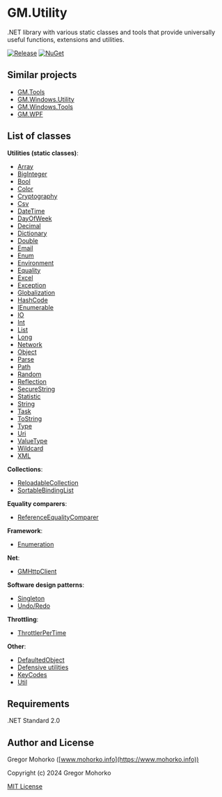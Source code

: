 # GM.Utility
.NET library with various static classes and tools that provide universally useful functions, extensions and utilities.

[![Release](https://img.shields.io/github/release/GregaMohorko/GM.Utility.svg?style=flat-square)](https://github.com/GregaMohorko/GM.Utility/releases/latest)
[![NuGet](https://img.shields.io/nuget/v/GM.Utility.svg?style=flat-square)](https://www.nuget.org/packages/GM.Utility)

## Similar projects
- [GM.Tools](https://github.com/GregaMohorko/GM.Tools)
- [GM.Windows.Utility](https://github.com/GregaMohorko/GM.Windows.Utility)
- [GM.Windows.Tools](https://github.com/GregaMohorko/GM.Windows.Tools)
- [GM.WPF](https://github.com/GregaMohorko/GM.WPF)

## List of classes

**Utilities (static classes)**:
- [Array](src/GM.Utility/GM.Utility/ArrayUtility.cs)
- [BigInteger](src/GM.Utility/GM.Utility/BigIntegerUtility.cs)
- [Bool](src/GM.Utility/GM.Utility/BoolUtility.cs)
- [Color](src/GM.Utility/GM.Utility/ColorUtility.cs)
- [Cryptography](src/GM.Utility/GM.Utility/CryptographyUtility.cs)
- [Csv](src/GM.Utility/GM.Utility/CsvUtility.cs)
- [DateTime](src/GM.Utility/GM.Utility/DateTimeUtility.cs)
- [DayOfWeek](src/GM.Utility/GM.Utility/DayOfWeekUtility.cs)
- [Decimal](src/GM.Utility/GM.Utility/DecimalUtility.cs)
- [Dictionary](src/GM.Utility/GM.Utility/DictionaryUtility.cs)
- [Double](src/GM.Utility/GM.Utility/DoubleUtility.cs)
- [Email](src/GM.Utility/GM.Utility/EmailUtility.cs)
- [Enum](src/GM.Utility/GM.Utility/EnumUtility.cs)
- [Environment](src/GM.Utility/GM.Utility/EnvironmentUtility.cs)
- [Equality](src/GM.Utility/GM.Utility/EqualityUtility.cs)
- [Excel](src/GM.Utility/GM.Utility/ExcelUtility.cs)
- [Exception](src/GM.Utility/GM.Utility/ExceptionUtility.cs)
- [Globalization](src/GM.Utility/GM.Utility/GlobalizationUtility.cs)
- [HashCode](src/GM.Utility/GM.Utility/HashCodeUtility.cs)
- [IEnumerable](src/GM.Utility/GM.Utility/IEnumerableUtility.cs)
- [IO](src/GM.Utility/GM.Utility/IOUtility.cs)
- [Int](src/GM.Utility/GM.Utility/IntUtility.cs)
- [List](src/GM.Utility/GM.Utility/ListUtility.cs)
- [Long](src/GM.Utility/GM.Utility/LongUtility.cs)
- [Network](src/GM.Utility/GM.Utility/NetworkUtility.cs)
- [Object](src/GM.Utility/GM.Utility/ObjectUtility.cs)
- [Parse](src/GM.Utility/GM.Utility/ParseUtility.cs)
- [Path](src/GM.Utility/GM.Utility/PathUtility.cs)
- [Random](src/GM.Utility/GM.Utility/RandomUtility.cs)
- [Reflection](src/GM.Utility/GM.Utility/ReflectionUtility.cs)
- [SecureString](src/GM.Utility/GM.Utility/SecureStringUtility.cs)
- [Statistic](src/GM.Utility/GM.Utility/StatisticUtility.cs)
- [String](src/GM.Utility/GM.Utility/StringUtility.cs)
- [Task](src/GM.Utility/GM.Utility/TaskUtility.cs)
- [ToString](src/GM.Utility/GM.Utility/ToStringUtility.cs)
- [Type](src/GM.Utility/GM.Utility/TypeUtility.cs)
- [Uri](src/GM.Utility/GM.Utility/UriUtility.cs)
- [ValueType](src/GM.Utility/GM.Utility/ValueTypeUtility.cs)
- [Wildcard](src/GM.Utility/GM.Utility/WildcardUtility.cs)
- [XML](src/GM.Utility/GM.Utility/XMLUtility.cs)

**Collections**:
- [ReloadableCollection](src/GM.Utility/GM.Utility/Collections/ReloadableCollection.cs)
- [SortableBindingList](src/GM.Utility/GM.Utility/Collections/SortableBindingList.cs)

**Equality comparers**:
- [ReferenceEqualityComparer](src/GM.Utility/GM.Utility/EqualityComparers/ReferenceEqualityComparer.cs)

**Framework**:
- [Enumeration](src/GM.Utility/GM.Utility/Framework/Enumeration.cs)

**Net**:
- [GMHttpClient](src/GM.Utility/GM.Utility/Net/GMHttpClient.cs)

**Software design patterns**:
- [Singleton](src/GM.Utility/GM.Utility/Patterns/Singleton.cs)
- [Undo/Redo](src/GM.Utility/GM.Utility/Patterns/UndoRedo/GMUndoRedo.cs)

**Throttling**:
- [ThrottlerPerTime](src/GM.Utility/GM.Utility/Throttling/ThrottlerPerTime.cs)

**Other**:
- [DefaultedObject](src/GM.Utility/GM.Utility/DefaultedObject.cs)
- [Defensive utilities](src/GM.Utility/GM.Utility/DefensiveUtility.cs)
- [KeyCodes](src/GM.Utility/GM.Utility/KeyCodes.cs)
- [Util](src/GM.Utility/GM.Utility/Util.cs)

## Requirements
.NET Standard 2.0

## Author and License
Gregor Mohorko ([www.mohorko.info](https://www.mohorko.info))

Copyright (c) 2024 Gregor Mohorko

[MIT License](./LICENSE.md)
